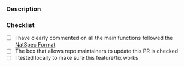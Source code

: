 ### Description

### Checklist
- [ ] I have clearly commented on all the main functions followed the [NatSpec Format](https://docs.soliditylang.org/en/v0.8.0/natspec-format.html)
- [ ] The box that allows repo maintainers to update this PR is checked
- [ ] I tested locally to make sure this feature/fix works
